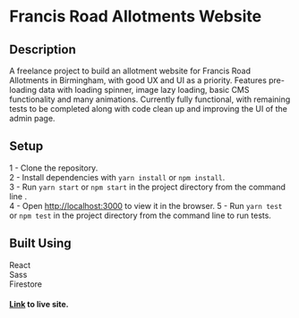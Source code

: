 # Francis Road Allotments Website

## Description
A freelance project to build an allotment website for Francis Road Allotments in Birmingham, with good UX and UI as a priority.
Features pre-loading data with loading spinner, image lazy loading, basic CMS functionality and many animations.
Currently fully functional, with remaining tests to be completed along with code clean up and improving the UI of the admin page.

## Setup
1 - Clone the repository.\
2 - Install dependencies with ```yarn install``` or ```npm install```.\
3 - Run ```yarn start``` or ```npm start``` in the project directory from the command line .\
4 - Open [http://localhost:3000](http://localhost:3000) to view it in the browser.
5 - Run ```yarn test``` or ```npm test``` in the project directory from the command line to run tests.

## Built Using
React\
Sass\
Firestore

#### [Link](https://francisroadallotments.co.uk/) to live site.
